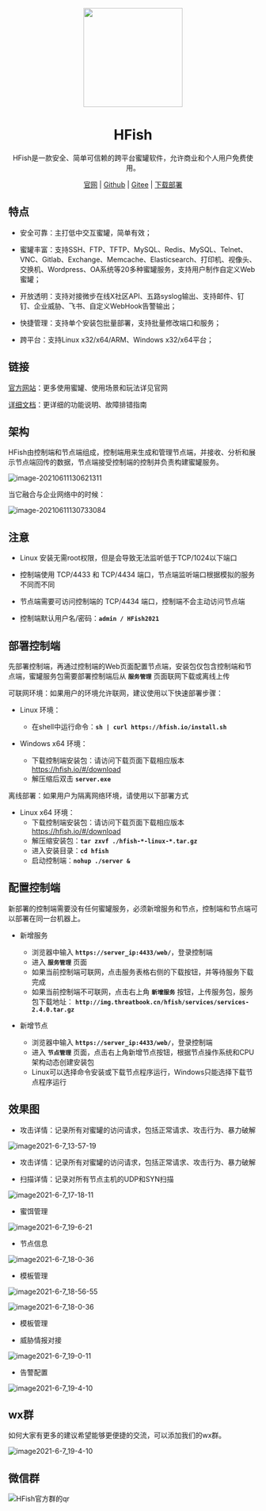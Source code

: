 <p align="center">
  <a href="https://hfish.io/" target="_blank">
    <img width="200" src="http://img.threatbook.cn/hfish/logo.png">
  </a>
</p>


<h1 align="center">HFish </h1>
<p align="center">HFish是一款安全、简单可信赖的跨平台蜜罐软件，允许商业和个人用户免费使用。</p>


<p  align="center">
<a href="https://hfish.io/docs/#/" target="_bank">官网</a>
<span>|</span>
<a href="https://github.com/hacklcx/HFish" target="_bank">Github</a>
<span>|</span>
<a href="https://gitee.com/lauix/HFish" target="_bank">Gitee</a>
<span>|</span>
<a href="https://hfish.io/#/download" target="_bank">下载部署</a>
</p>

## 特点

+ 安全可靠：主打低中交互蜜罐，简单有效；

+ 蜜罐丰富：支持SSH、FTP、TFTP、MySQL、Redis、MySQL、Telnet、VNC、Gitlab、Exchange、Memcache、Elasticsearch、打印机、视像头、交换机、Wordpress、OA系统等20多种蜜罐服务，支持用户制作自定义Web蜜罐；

+ 开放透明：支持对接微步在线X社区API、五路syslog输出、支持邮件、钉钉、企业威胁、飞书、自定义WebHook告警输出；
+ 快捷管理：支持单个安装包批量部署，支持批量修改端口和服务；

+ 跨平台：支持Linux x32/x64/ARM、Windows x32/x64平台；




## 链接

[官方网站](https://hfish.io/)：更多使用蜜罐、使用场景和玩法详见官网

[详细文档](https://hfish.io/docs/#/)：更详细的功能说明、故障排错指南



## 架构

HFish由控制端和节点端组成，控制端用来生成和管理节点端，并接收、分析和展示节点端回传的数据，节点端接受控制端的控制并负责构建蜜罐服务。

![image-20210611130621311](http://img.threatbook.cn/hfish/20210611130622.png)




当它融合与企业网络中的时候：

![image-20210611130733084](http://img.threatbook.cn/hfish/20210611130734.png)

## 注意

+ Linux 安装无需root权限，但是会导致无法监听低于TCP/1024以下端口


+ 控制端使用 TCP/4433 和 TCP/4434 端口，节点端监听端口根据模拟的服务不同而不同

+ 节点端需要可访问控制端的 TCP/4434 端口，控制端不会主动访问节点端


+ 控制端默认用户名/密码：**`admin / HFish2021`**




## 部署控制端

先部署控制端，再通过控制端的Web页面配置节点端，安装包仅包含控制端和节点端，蜜罐服务包需要部署控制端后从 **`服务管理`** 页面联网下载或离线上传




可联网环境：如果用户的环境允许联网，建议使用以下快速部署步骤：

+ Linux 环境：
  + 在shell中运行命令：**`sh | curl https://hfish.io/install.sh`**

+ Windows x64 环境：
  + 下载控制端安装包：请访问下载页面下载相应版本 https://hfish.io/#/download
  + 解压缩后双击 **`server.exe`**

离线部署：如果用户为隔离网络环境，请使用以下部署方式

+ Linux x64 环境：
  + 下载控制端安装包：请访问下载页面下载相应版本 https://hfish.io/#/download
  + 解压缩安装包：**`tar zxvf ./hfish-*-linux-*.tar.gz`**
  + 进入安装目录：**`cd hfish`**
  + 启动控制端：**`nohup ./server &`**




## 配置控制端

新部署的控制端需要没有任何蜜罐服务，必须新增服务和节点，控制端和节点端可以部署在同一台机器上。



+ 新增服务

  + 浏览器中输入 **`https://server_ip:4433/web/`**，登录控制端
  + 进入 **`服务管理`** 页面
  + 如果当前控制端可联网，点击服务表格右侧的下载按钮，并等待服务下载完成
  + 如果当前控制端不可联网，点击右上角 **`新增服务`** 按钮，上传服务包，服务包下载地址： **`http://img.threatbook.cn/hfish/services/services-2.4.0.tar.gz`**



+ 新增节点
  + 浏览器中输入 **`https://server_ip:4433/web/`**，登录控制端
  + 进入 **`节点管理`** 页面，点击右上角新增节点按钮，根据节点操作系统和CPU架构动态创建安装包
  + Linux可以选择命令安装或下载节点程序运行，Windows只能选择下载节点程序运行



## 效果图


+ 攻击详情：记录所有对蜜罐的访问请求，包括正常请求、攻击行为、暴力破解

![image2021-6-7_13-57-19](http://img.threatbook.cn/hfish/20210611114902.png)


+ 攻击详情：记录所有对蜜罐的访问请求，包括正常请求、攻击行为、暴力破解


+ 扫描详情：记录对所有节点主机的UDP和SYN扫描

![image2021-6-7_17-18-11](http://img.threatbook.cn/hfish/20210611114934.png)


+ 蜜饵管理


![image2021-6-7_19-6-21](http://img.threatbook.cn/hfish/20210611115053.png)

+ 节点信息

![image2021-6-7_18-0-36](http://img.threatbook.cn/hfish/20210611115118.png)

+ 模板管理

![image2021-6-7_18-56-55](http://img.threatbook.cn/hfish/20210611115140.png)


![image2021-6-7_18-0-36](http://img.threatbook.cn/hfish/20210611115118.png)

+ 模板管理


+ 威胁情报对接


![image2021-6-7_19-0-11](http://img.threatbook.cn/hfish/20210611115158.png)


+ 告警配置

![image2021-6-7_19-4-10](http://img.threatbook.cn/hfish/20210611115224.png)

## wx群

如何大家有更多的建议希望能够更便捷的交流，可以添加我们的wx群。


![image2021-6-7_19-4-10](http://img.threatbook.cn/hfish/20210611115224.png)

## 微信群

![HFish官方群的qr](http://img.threatbook.cn/hfish/20210611115258.png)